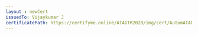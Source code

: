```yaml
--- 
layout : newCert 
issuedTo: Vijaykumar J 
certificatePath: https://certifyme.online/ATAGTR2020/img/cert/AutomATAhon/VijaykumarJ_8babd.png
--- 
```

